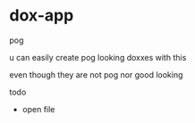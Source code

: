 # dox-app
pog

u can easily create pog looking doxxes with this

even though they are not pog nor good looking

todo
  - open file
